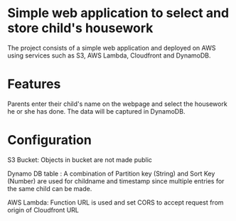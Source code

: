 # **Simple web application to select and store child's housework**

The project consists of a simple web application and deployed on AWS using services such as S3, AWS Lambda, Cloudfront and DynamoDB.

# **Features**

Parents enter their child's name on the webpage and select the housework he or she has done. The data will be captured in DynamoDB.

# **Configuration**

S3 Bucket: Objects in bucket are not made public

Dynamo DB table : A combination of Partition key (String) and Sort Key (Number) are used for childname and timestamp since multiple entries for the same child can be made.

AWS Lambda: Function URL is used and set CORS to accept request from origin of Cloudfront URL